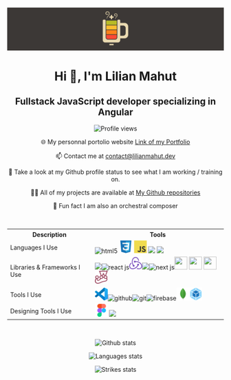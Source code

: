 <div align="center">

![Banner](/Gruvbox%20theme%20coffee.png?raw=true)

# Hi 👋, I'm Lilian Mahut

## Fullstack JavaScript developer specializing in Angular

![Profile views](https://komarev.com/ghpvc/?username=joliwood&label=Profile%20views&color=0e75b6&style=flat)

🌐 My personnal portolio website [Link of my Portfolio](https://lilianmahut.dev/)

📫 Contact me at [contact@lilianmahut.dev](mailto:contact@lilianmahut.dev)

🌱 Take a look at my Github profile status to see what I am working / training on.

👨‍💻 All of my projects are available at [My Github repositories](https://github.com/Joliwood?tab=repositories)

:musical_score: Fun fact I am also an orchestral composer

<br />
<table>
<tr>
<th>Description</th>
<th>Tools</th>
</tr>
<tr>
<td>Languages I Use</td>
<td>
<img src='https://www.vectorlogo.zone/logos/w3_html5/w3_html5-icon.svg' alt='html5' height='30'> 
<img src='https://raw.githubusercontent.com/devicons/devicon/master/icons/css3/css3-original.svg' alt='css3' height='30'> 
<img src='https://raw.githubusercontent.com/devicons/devicon/master/icons/javascript/javascript-original.svg' alt='javascript' height='30'> 
<img src="https://cdn.jsdelivr.net/gh/devicons/devicon/icons/typescript/typescript-original.svg" height='30'/>
<img src="https://symbols.getvecta.com/stencil_28/61_sql-database-generic.90b41636a8.svg" height='30'/>
</tr>
<tr>
<td>Libraries & Frameworks I Use</td>
<td><img src='https://angular.io/assets/images/logos/angular/angular.svg alt='Angular js' height='30'><img src='https://www.vectorlogo.zone/logos/reactjs/reactjs-icon.svg' alt='react js' height='30'><img src="https://raw.githubusercontent.com/devicons/devicon/master/icons/redux/redux-original.svg" alt="redux" title="Redux" height="30" /><img src='https://www.vectorlogo.zone/logos/nodejs/nodejs-icon.svg  alt='node js' height='30'><img src="https://seeklogo.com/images/N/next-js-logo-8FCFF51DD2-seeklogo.com.png" alt="next js" width="30" height="30" /><img src="https://cdn.jsdelivr.net/gh/devicons/devicon/icons/tailwindcss/tailwindcss-plain.svg" width="30" height="30" /> 
<img src="https://cdn.jsdelivr.net/gh/devicons/devicon/icons/sass/sass-original.svg" width="30" height="30"/>
<img src="https://cdn.jsdelivr.net/gh/devicons/devicon/icons/postgresql/postgresql-original.svg" width="30" height='30'/>
<img src="https://github.com/devicons/devicon/blob/v2.15.1/icons/jest/jest-plain.svg" width="30" height='30'/>
</td>
</tr>
<tr>
<td>Tools I Use</td>
<td><img  src='https://raw.githubusercontent.com/devicons/devicon/master/icons/vscode/vscode-original.svg' alt='visualstudiocode' height='30'><img src="https://www.vectorlogo.zone/logos/github/github-icon.svg" alt="github" title="GitHub" height="30" /><img  src='https://www.vectorlogo.zone/logos/git-scm/git-scm-icon.svg' alt='git' height='30'><img src="https://www.vectorlogo.zone/logos/firebase/firebase-icon.svg" alt="firebase" height="30"/><img src="https://github.com/devicons/devicon/blob/v2.15.1/icons/mongodb/mongodb-original.svg" alt="mongodb" height="30"/><img src="https://github.com/devicons/devicon/blob/v2.15.1/icons/webpack/webpack-original.svg" alt="webpack" height="30"/></td>
</tr>
<tr>
<td>Designing Tools I Use</td>
<td>
<img src="https://raw.githubusercontent.com/devicons/devicon/master/icons/figma/figma-original.svg" alt="figma" title="Figma" height="30" />
<img src="https://cdn.jsdelivr.net/gh/devicons/devicon/icons/inkscape/inkscape-original.svg" height="30" />          
</td>
</tr>
</table>
<br />

![Github stats](https://github-readme-stats.vercel.app/api?username=joliwood&show_icons=true&locale=en&count_private=true&theme=apprentice&bg_color=ffffff00&hide_border=true)

![Languages stats](https://github-readme-stats.vercel.app/api/top-langs?username=joliwood&show_icons=true&locale=en&layout=compact&count_private=true&theme=apprentice&bg_color=ffffff00&hide_border=true)

![Strikes stats](https://github-readme-streak-stats.herokuapp.com/?user=joliwood&&count_private=true&theme=apprentice&bg_color=ffffff00&hide_border=true)

</div>

<!--
**Lilian-Mahut/Lilian-Mahut** is a ✨ _special_ ✨ repository because its `README.md` (this file) appears on your GitHub profile.

Here are some ideas to get you started:

- 🔭 I’m currently working on ...
- 🌱 I’m currently learning ...
- 👯 I’m looking to collaborate on ...
- 🤔 I’m looking for help with ...
- 💬 Ask me about ...
- 📫 How to reach me: ...
- 😄 Pronouns: ...
- ⚡ Fun fact: ...
-->
